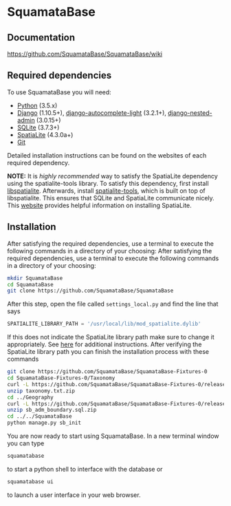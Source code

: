# SquamataBase

## Documentation
https://github.com/SquamataBase/SquamataBase/wiki

## Required dependencies
To use SquamataBase you will need:
+ [Python](https://python.org) (3.5.x)
+ [Django](https://www.djangoproject.com) (1.10.5+), [django-autocomplete-light](https://github.com/yourlabs/django-autocomplete-light) (3.2.1+), [django-nested-admin](https://github.com/theatlantic/django-nested-admin) (3.0.15+)
+ [SQLite](https://sqlite.org) (3.7.3+)
+ [SpatiaLite](http://www.gaia-gis.it/gaia-sins/) (4.3.0a+)
+ [Git](https://git-scm.com/)

Detailed installation instructions can be found on the websites of each required dependency. 

**NOTE:** It is _highly recommended_ way to satisfy the SpatiaLite dependency using the spatialite-tools library. To satisfy this dependency, first install [libspatialite](https://www.gaia-gis.it/fossil/libspatialite/index). Afterwards, install [spatialite-tools](https://www.gaia-gis.it/fossil/spatialite-tools/index), which is built on top of libspatialite. This ensures that SQLite and SpatiaLite communicate nicely. This [website](https://docs.djangoproject.com/en/dev/ref/contrib/gis/install/spatialite/) provides helpful information on installing SpatiaLite.

## Installation
After satisfying the required dependencies, use a terminal to execute the following commands in a directory of your choosing:
After satisfying the required dependencies, use a terminal to execute the following commands in a directory of your choosing:
```bash
mkdir SquamataBase
cd SquamataBase
git clone https://github.com/SquamataBase/SquamataBase
```
After this step, open the file called `settings_local.py` and find the line that says
```python
SPATIALITE_LIBRARY_PATH = '/usr/local/lib/mod_spatialite.dylib'
```
If this does not indicate the SpatiaLite library path make sure to change it appropriately. See [here](https://docs.djangoproject.com/en/1.10/ref/contrib/gis/install/spatialite/) for additional instructions. After verifying the SpatiaLite library path you can finish the installation process with these commands
```bash
git clone https://github.com/SquamataBase/SquamataBase-Fixtures-0
cd SquamataBase-Fixtures-0/Taxonomy
curl -L https://github.com/SquamataBase/SquamataBase-Fixtures-0/releases/download/v1/taxonomy.txt.zip > taxonomy.txt.zip
unzip taxonomy.txt.zip
cd ../Geography
curl -L https://github.com/SquamataBase/SquamataBase-Fixtures-0/releases/download/v1/sb_adm_boundary.sql.zip > sb_adm_boundary.sql.zip
unzip sb_adm_boundary.sql.zip
cd ../../SquamataBase
python manage.py sb_init
```
You are now ready to start using SquamataBase. In a new terminal window you can type
```bash
squamatabase
```
to start a python shell to interface with the database or
```bash
squamatabase ui
```
to launch a user interface in your web browser.

